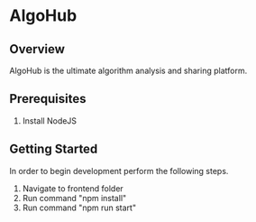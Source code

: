 # AlgoHub

## Overview

AlgoHub is the ultimate algorithm analysis and sharing platform. 

## Prerequisites

1.  Install NodeJS

## Getting Started

In order to begin development perform the following steps.

1.  Navigate to frontend folder
2.  Run command "npm install"
3.  Run command "npm run start"

